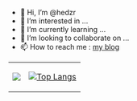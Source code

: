 - 👋 Hi, I’m @hedzr
- 👀 I’m interested in ...
- 🌱 I’m currently learning ...
- 💞️ I’m looking to collaborate on ...
- 📫 How to reach me : [my blog](https://hedzr.com/)

<!-- -->

<table border="0"><tr><td>
  
[![](https://github-readme-stats.vercel.app/api?username=hedzr&show_icons=true&hide=issues,contribs&theme=dracula&hide_border=true)](https://github.com/hedzr)

  </td><td>
  
[![Top Langs](https://github-readme-stats.vercel.app/api/top-langs/?username=hedzr&exclude_repo=adminLTE-app,notes-vuepress,cmake-hello,tricentech-triot&layout=compact&theme=dracula&hide_border=true&langs_count=6)](https://github.com/hedzr)

</td></tr></table>

<!--
[![willianrod's wakatime stats](https://github-readme-stats.vercel.app/api/wakatime?username=hedzr&theme=radical)](https://github.com/hedzr)
-->

<!---
hedzr/hedzr is a ✨ special ✨ repository because its `README.md` (this file) appears on your GitHub profile.
You can click the Preview link to take a look at your changes.
--->
